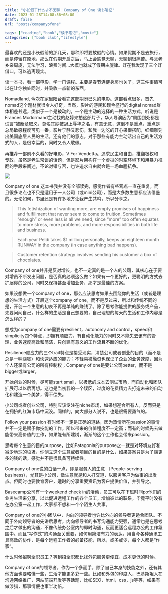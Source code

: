 ```yaml
---
title: "小长假干什么才不无聊｜Company of One 读书笔记"
date: 2023-01-28T14:08:56+08:00
draft: false
url: "posts/companyofone"

tags: ["reading","book","读书笔记","movie"]
categories: ["book club","lifestyle"]
---
```


最喜欢的还是小长假前的那几天，那种即将要放假的心情。如果假期不是去旅行，而是停留在原地，那么在假期开启之后，马上会感觉无聊，无聊到很痛苦。与父老乡亲周旋，无法学习，浪费时间…大概也就成了假期主旋律。好在我发现了三个好借口，可以逃离现实。

读一本书，看一部电影，学一门课程。主要是春节连健身房也关了，这三件事情可以在让你独处同时，并吸收一点新的东西。

Nomadland, 今次在家里阳台看完这部期盼已久的电影。这部看点很多，首先nomad这个题材就很令人好奇，当然，影片的游民和现今盛行的digital nomad群体相差甚远，类似于一个是被动的，一个是主动的选择的一种生活方式。听说是Frances Mcdormand主动找的赵婷来拍这部片子，华人导演因为“周围到处都是谎言“被断章取义，莫名其妙被冠上辱华之名，有意无意，这倒不是重点，重点是总局敏感程度可见一番。影片宁静又悲伤，和我一边吃的开心果很搭配，细细雕刻出美国底层人民的生活，还有他们的意志。对于那些有能力主动活出自己的生活方式的人，是很幸运的，同时又令人敬佩。

再推荐一部前不久看的好电影，V For Vendetta。追求民主和自由，推翻极权和专政，虽然是老生常谈的话题，但是影片架构在一个虚拟的时空环境下和用暴力推翻的手段来阐述，不论对错与否，也许追求自由就会是一场血腥抗争。

![](/img/companyofone.jpeg)

Company of one 这本书我并没有全部读完，感觉作者有些观点一直在重复，而且很多论点也不只是适用于一人公司（或mini公司），而是大多数生意都应该借鉴的。无论如何，书里还是有许多地方让我产生共鸣，所以分享之。


> This fetishization of wanting more, are empty promises of happiness and fulfillment that never seem to come to fruition. Sometimes “enough” or even less is all we need, since “more” too offen equates to more stress, more problems, and more responsibilities in both life and business.


> Each year Peldi takes $1 million personally, keeps an eighteen month RUNWAY in the company (in case anything bad happens).

> Customer retention strategy involves sending his customer a box of chocolates.

Company of one并非是反对增长，也不一定真的是一个人的公司，其核心在于要对增员不断发出问题，是否真的必须这么做？如果有一个更好的，更聪明的方式去扩展你的公司，同时又保持甚至增加业务，那才是最佳的方案。


如果设想做一个company of one，那么应该思考如果去围绕你的生活（或者是理想的生活方式）开展这个company of one，而不是反过来，所以和传统不同的是，开创一个生意的初衷不再是单纯的赚钱了。除了思考你能提供的服务或产品，先要问问自己，什么样的生活是自己想要的，自己理想的每天的生活和工作内容是怎么样的？

想成为company of one需要有resilient，autonomy and control，speed和simplicity四个特点，即拥有顺应力，有自动化能力的同时又不能失去该有的管理，业务速度高效和简洁，只创建有意义的工作流且不断的优化。

Resilience顺应力的三个trait特点是接受现实，清楚公司或者创业的目的（而不是总是一味赚钱）和快速适应的能力；不轻易被融资也保证了企业的业务速度，因为个人还掌有公司的所有控制权；Company of one是要让公司better，而不是bigger或larger。

开始创业的时候，尽可能start small，以极低的成本去测试市场，而自动化和团队扩展可以以后再想。这也是当初我的一个误区，过度的花费精力去打造未来的自动化和建造一个美梦，得不偿失。



小公司或者创业公司，特别应该专注在niche市场，如果想迎合所有人，反而只是在拥挤的红海市场中沉没。同样的，向大部分人说不，也是很需要勇气的。

Follow your passion 有时候不一定是正确的道路，因为热情所在passion的事情并不一定是赋予你技能的工作，所以带来的价值程度不一定高；而有的时候先去做能带来高价值的工作，如果能有所建树，渐渐的这个工作也会带来passion。

思考每个生意的目的purpose，比如Patagonia的purpose之一就是对环境友好和减少地球的垃圾，你创立这个生意或者项目的目的是什么，如果答案只是为了赚更多的钱的话，感觉并不是很具备可持续性。

Company of one说的白话一点，即是服务人的生意 （People-serving business），尤其是小公司，做生意就是和人打交道，以服务客户为做事的出发点。但同时也要教育客户，适时的分享重要资讯为客户提供价值，并引导之。

Basecamp公司有一个weekend check in的活动，员工可以在下班时间po他们的业务生活来分享，以此促进远程工作的各个员工，增加彼此的联系，毕竟平时没有在办公室一起工作，大家都不想和一个个陌生人共事。

Company of one的小团队中，内向的领导者也许比外向的领导者更适合团队。不同于外向领导者的先讲后思考，内向领导者的书写沟通能力更强，通常也是在思考之后才做出的沟通，不像传统办公室内的即时沟通，反而更适合远程办公的工作氛围中。而且“写作式”的沟通至关重要，如何用简洁有力的表达，用当今各种通讯工具高效的协作，是每个远程工作者的必备技能，所以，或多或少，每个人都是“作家”。

什么时候招聘全职员工？等到招全职都比找外包服务更便宜，成本更低的时候。

Company of one的领导者，作为一个多面手，除了自己本身的技能之外，还有其他方面也要略懂一些，生活才能更多彩一些。比如和外包的印度人，巴基斯坦人在沟通网络推广，网站前端开发等等话题，比如SEO，html，css，js等等，如果有做涉猎，那事情便也事半功倍。






